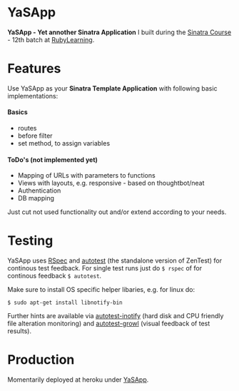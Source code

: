 YaSApp
======

**YaSApp - Yet annother Sinatra Application** I built during the [Sinatra
Course][1] - 12th batch at [RubyLearning][2].

# Features

Use YaSApp as your **Sinatra Template Application** with following basic
implementations:

#### Basics

* routes
* before filter
* set method, to assign variables

#### ToDo's (not implemented yet)

* Mapping of URLs with parameters to functions
* Views with layouts, e.g. responsive - based on thoughtbot/neat
* Authentication
* DB mapping

Just cut not used functionality out and/or extend according to your needs.

# Testing

YaSApp uses [RSpec][4] and [autotest][5] (the standalone version of ZenTest) for continous test feedback. For single test runs just do `$ rspec` of for continous feedback `$ autotest`.

Make sure to install OS specific helper libaries, e.g. for linux do:

    $ sudo apt-get install libnotify-bin

Further hints are available via [autotest-inotify][6] (hard disk and CPU friendly file alteration monitoring) and [autotest-growl][7] (visual feedback of test results).

# Production

Momentarily deployed at heroku under [YaSApp][3].

[1]: http://rubylearning.com/blog/2013/12/28/a-free-online-course-on-sinatra-12th-batch/
[2]: http://rubylearning.com/
[3]: http://yasapp.herokuapp.com/
[4]: https://relishapp.com/rspec
[5]: https://github.com/grosser/autotest
[6]: https://github.com/ewollesen/autotest-inotify
[7]: https://github.com/svoop/autotest-growl

